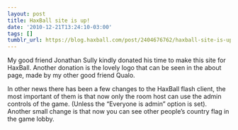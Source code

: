 ```yaml
---
layout: post
title: HaxBall site is up!
date: '2010-12-21T13:24:10-03:00'
tags: []
tumblr_url: https://blog.haxball.com/post/2404676762/haxball-site-is-up
---
```

My good friend Jonathan Sully kindly donated his time to make this site for HaxBall. Another donation is the lovely logo that can be seen in the about page, made by my other good friend Qualo.  
  
In other news there has been a few changes to the HaxBall flash client, the most important of them is that now only the room host can use the admin controls of the game. (Unless the “Everyone is admin” option is set). Another small change is that now you can see other people’s country flag in the game lobby.

